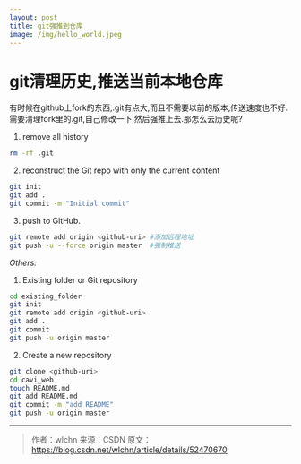 ```yaml
---
layout: post
title: git强推到仓库
image: /img/hello_world.jpeg
---
```


# git清理历史,推送当前本地仓库
有时候在github上fork的东西,.git有点大,而且不需要以前的版本,传送速度也不好.
需要清理fork里的.git,自己修改一下,然后强推上去.那怎么去历史呢?
1. remove all history
```bash
rm -rf .git
```
2. reconstruct the Git repo with only the current content
```bash
git init
git add .
git commit -m "Initial commit"
```
3. push to GitHub.
```bash
git remote add origin <github-uri> #添加远程地址
git push -u --force origin master  #强制推送
```
_Others:_
1. Existing folder or Git repository
```bash
cd existing_folder
git init
git remote add origin <github-uri>
git add .
git commit
git push -u origin master
```
2. Create a new repository
```bash
git clone <github-uri>
cd cavi_web
touch README.md
git add README.md
git commit -m "add README"
git push -u origin master
```
--------------------- 

>作者：wlchn 
>来源：CSDN 
>原文：https://blog.csdn.net/wlchn/article/details/52470670 

